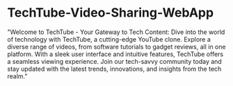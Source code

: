 # TechTube-Video-Sharing-WebApp
"Welcome to TechTube - Your Gateway to Tech Content: Dive into the world of technology with TechTube, a cutting-edge YouTube clone. Explore a diverse range of videos, from software tutorials to gadget reviews, all in one platform. With a sleek user interface and intuitive features, TechTube offers a seamless viewing experience. Join our tech-savvy community today and stay updated with the latest trends, innovations, and insights from the tech realm." 

